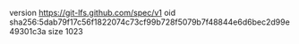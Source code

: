 version https://git-lfs.github.com/spec/v1
oid sha256:5dab79f17c56f1822074c73cf99b728f5079b7f48844e6d6bec2d99e49301c3a
size 1023
